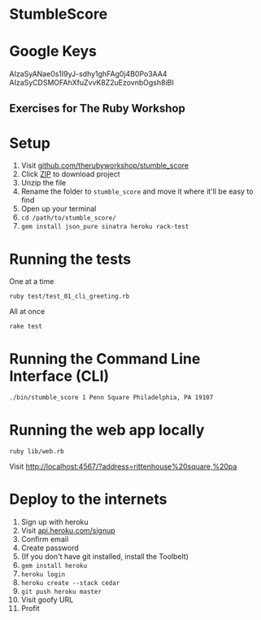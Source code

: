 StumbleScore
============

Google Keys
===========

AIzaSyANae0s1I9yJ-sdhy1ghFAg0j4B0Po3AA4
AIzaSyCDSMOFAhXfuZvvK8Z2uEzovnbOgsh8iBI


Exercises for The Ruby Workshop
-------------------------------

# Setup

1. Visit [github.com/therubyworkshop/stumble_score](http://github.com/therubyworkshop/stumble_score)
2. Click [ZIP](https://github.com/therubyworkshop/stumble_score/zipball/master) to download project
3. Unzip the file
4. Rename the folder to `stumble_score` and move it where it'll be easy to find
5. Open up your terminal
6. `cd /path/to/stumble_score/`
7. `gem install json_pure sinatra heroku rack-test`

# Running the tests

One at a time

    ruby test/test_01_cli_greeting.rb

All at once

    rake test

# Running the Command Line Interface (CLI)

    ./bin/stumble_score 1 Penn Square Philadelphia, PA 19107

# Running the web app locally

    ruby lib/web.rb

Visit [http://localhost:4567/?address=rittenhouse%20square,%20pa](http://localhost:4567/?address=rittenhouse%20square,%20pa)

# Deploy to the internets

1. Sign up with heroku
2. Visit [api.heroku.com/signup](https://api.heroku.com/signup)
3. Confirm email
4. Create password
5. (If you don't have git installed, install the Toolbelt)
6. `gem install heroku`
7. `heroku login`
8. `heroku create --stack cedar`
9. `git push heroku master`
10. Visit goofy URL
11. Profit


